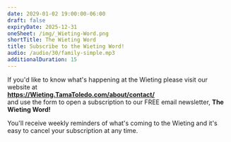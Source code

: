 ```yaml
---
date: 2029-01-02 19:00:00-06:00
draft: false
expiryDate: 2025-12-31
oneSheet: /img/_Wieting-Word.png
shortTitle: The Wieting Word
title: Subscribe to the Wieting Word!
audio: /audio/30/family-simple.mp3
additionalDuration: 15
---
```


If you'd like to know what's happening at the Wieting please visit our website at  
**https://Wieting.TamaToledo.com/about/contact/**  
and use the form to open a subscription to our FREE email newsletter, **The Wieting Word!**  

You'll receive weekly reminders of what's coming to the Wieting and it's easy to cancel your subscription at any time.  
